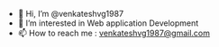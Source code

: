 - 👋 Hi, I’m @venkateshvg1987
- 👀 I’m interested in Web application Development
- 📫 How to reach me : venkateshvg1987@gmail.com

<!---
venkateshvg1987/venkateshvg1987 is a ✨ special ✨ repository because its `README.md` (this file) appears on your GitHub profile.
You can click the Preview link to take a look at your changes.
--->
